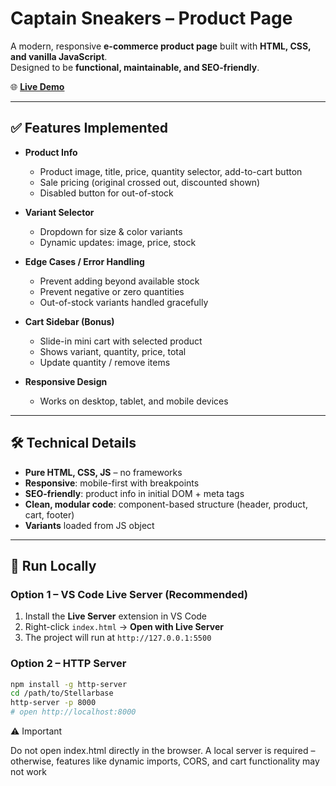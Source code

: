 # Captain Sneakers – Product Page

A modern, responsive **e-commerce product page** built with **HTML, CSS, and vanilla JavaScript**.  
Designed to be **functional, maintainable, and SEO-friendly**.

🌐 **[Live Demo](https://m-shoes.vercel.app/)**

---

## ✅ Features Implemented

- **Product Info**
  - Product image, title, price, quantity selector, add-to-cart button  
  - Sale pricing (original crossed out, discounted shown)  
  - Disabled button for out-of-stock  

- **Variant Selector**
  - Dropdown for size & color variants  
  - Dynamic updates: image, price, stock  

- **Edge Cases / Error Handling**
  - Prevent adding beyond available stock  
  - Prevent negative or zero quantities  
  - Out-of-stock variants handled gracefully  

- **Cart Sidebar (Bonus)**
  - Slide-in mini cart with selected product  
  - Shows variant, quantity, price, total  
  - Update quantity / remove items  

- **Responsive Design**
  - Works on desktop, tablet, and mobile devices

---

## 🛠️ Technical Details

- **Pure HTML, CSS, JS** – no frameworks  
- **Responsive**: mobile-first with breakpoints  
- **SEO-friendly**: product info in initial DOM + meta tags  
- **Clean, modular code**: component-based structure (header, product, cart, footer)  
- **Variants** loaded from JS object  

---

## 🚀 Run Locally

### Option 1 – VS Code Live Server (Recommended)
1. Install the **Live Server** extension in VS Code  
2. Right-click `index.html` → **Open with Live Server**  
3. The project will run at `http://127.0.0.1:5500`  

### Option 2 – HTTP Server
```bash
npm install -g http-server
cd /path/to/Stellarbase
http-server -p 8000
# open http://localhost:8000
```
⚠️ Important

Do not open index.html directly in the browser.
A local server is required – otherwise, features like dynamic imports, CORS, and cart functionality may not work